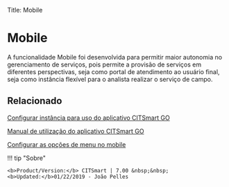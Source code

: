 Title: Mobile

# Mobile

A funcionalidade Mobile foi desenvolvida para permitir maior autonomia no gerenciamento de serviços, pois permite a provisão de serviços em diferentes perspectivas, seja como portal de atendimento ao usuário final, seja como instância flexível para o analista realizar o serviço de campo.


Relacionado
----------

[Configurar instância para uso do aplicativo CITSmart GO][1]

[Manual de utilização do aplicativo CITSmart GO][2]

[Configurar as opções de menu no mobile][3]


[1]:/pt-br/citsmart-7/additional-features/mobile-and-field-service/configuration/configure-field-service-application.html
[2]:/pt-br/citsmart-7/additional-features/mobile-and-field-service/apps/citsmart-field-service-manual.html
[3]:/pt-br/citsmart-7/additional-features/mobile-and-field-service/configuration/configure-mobile-options.html


!!! tip "Sobre"

    <b>Product/Version:</b> CITSmart | 7.00 &nbsp;&nbsp;
    <b>Updated:</b>01/22/2019 - João Pelles  
